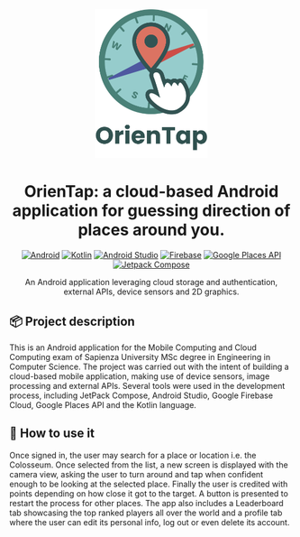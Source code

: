
<div align="center">
  <img src="https://github.com/LeonardoFettucciari/MACC/blob/master/assets/logo_text.png" width="200">
</div>

<div align="center">

# OrienTap: a cloud-based Android application for guessing direction of places around you.

[![Android](https://img.shields.io/badge/Platform-Android-green.svg?logo=android)](https://www.android.com/)
[![Kotlin](https://img.shields.io/badge/Kotlin-2.0.0-orange.svg?logo=kotlin)](https://kotlinlang.org/)
[![Android Studio](https://img.shields.io/badge/IDE-Android%20Studio-brightgreen.svg?logo=android-studio)](https://developer.android.com/studio)
[![Firebase](https://img.shields.io/badge/Firebase-Backend-yellow.svg?logo=firebase)](https://firebase.google.com/)
[![Google Places API](https://img.shields.io/badge/API-Google%20Places-blue.svg?logo=google-maps)](https://developers.google.com/maps/documentation/places/web-service/overview)
[![Jetpack Compose](https://img.shields.io/badge/UI-Jetpack%20Compose-4285F4.svg?logo=android&logoColor=white)](https://developer.android.com/jetpack/compose)

</div>

<div align="center"> An Android application leveraging cloud storage and authentication, external APIs, device sensors and 2D graphics.</div>

## 📦 Project description

This is an Android application for the Mobile Computing and Cloud Computing exam of Sapienza University MSc degree in Engineering in Computer Science.
The project was carried out with the intent of building a cloud-based mobile application, making use of device sensors, image processing and external APIs.
Several tools were used in the development process, including JetPack Compose, Android Studio, Google Firebase Cloud, Google Places API and the Kotlin language.


## 🚀 How to use it

Once signed in, the user may search for a place or location i.e. the Colosseum. Once selected from the list, a new screen is displayed with the camera view, asking the user to turn around and tap when confident enough to be looking at the selected place. Finally the user is credited with points depending on how close it got to the target. A button is presented to restart the process for other places.
The app also includes a Leaderboard tab showcasing the top ranked players all over the world and a profile tab where the user can edit its personal info, log out or even delete its account.

